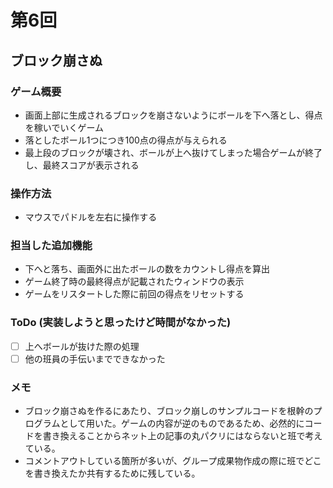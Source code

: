 # 第6回
## ブロック崩さぬ
### ゲーム概要
- 画面上部に生成されるブロックを崩さないようにボールを下へ落とし、得点を稼いでいくゲーム
- 落としたボール1つにつき100点の得点が与えられる
- 最上段のブロックが壊され、ボールが上へ抜けてしまった場合ゲームが終了し、最終スコアが表示される
### 操作方法
- マウスでパドルを左右に操作する
### 担当した追加機能
- 下へと落ち、画面外に出たボールの数をカウントし得点を算出
- ゲーム終了時の最終得点が記載されたウィンドウの表示
- ゲームをリスタートした際に前回の得点をリセットする
### ToDo (実装しようと思ったけど時間がなかった)
- [ ] 上へボールが抜けた際の処理
- [ ] 他の班員の手伝いまでできなかった
### メモ
- ブロック崩さぬを作るにあたり、ブロック崩しのサンプルコードを根幹のプログラムとして用いた。ゲームの内容が逆のものであるため、必然的にコードを書き換えることからネット上の記事の丸パクリにはならないと班で考えている。
- コメントアウトしている箇所が多いが、グループ成果物作成の際に班でどこを書き換えたか共有するために残している。